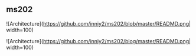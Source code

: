 ## ms202  
![Architecture](https://github.com/inniy2/ms202/blob/master/READMD.png| width=100)  


![Architecture](https://github.com/inniy2/ms202/blog/master/READMD.png| width=100)  



